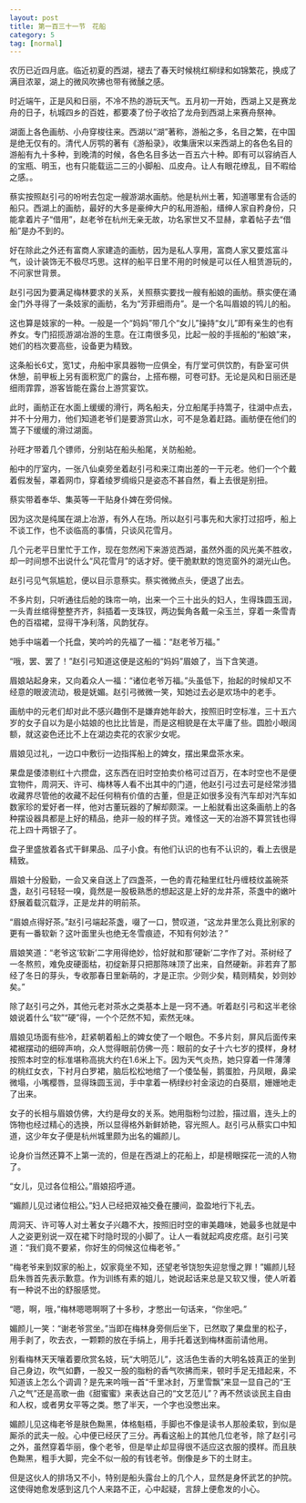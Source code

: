 ```yaml
---
layout: post
title: 第一百三十一节　花船
category: 5
tag: [normal]
---
```


农历已近四月底。临近初夏的西湖，褪去了春天时候桃红柳绿和如锦繁花，换成了满目浓翠，湖上的微风吹拂也带有微醺之感。

时近端午，正是风和日丽，不冷不热的游玩天气。五月初一开始，西湖上又是赛龙舟的日子，杭城四乡的百姓，都要凑了份子收拾了龙舟到西湖上来赛舟祭神。

湖面上各色画舫、小舟穿梭往来。西湖以“湖”著称，游船之多，名目之繁，在中国是绝无仅有的。清代人厉鹗的著有《游船录》，收集唐宋以来西湖上的各色名目的游船有九十多种，到晚清的时候，各色名目多达一百五六十种。即有可以容纳百人的宝瓶、明玉，也有只能载运二三的小脚船、瓜皮舟。让人有眼花缭乱，目不暇给之感。。

蔡实按照赵引弓的吩咐去包定一艘游湖水画舫。他是杭州土著，知道哪里有合适的船只。西湖上的画舫，最好的大多是豪绅大户的私用游船，缙绅人家自矜身份，只能拿着片子“借用”，赵老爷在杭州无亲无故，功名家世又不显赫，拿着帖子去“借船”是办不到的。

好在除此之外还有富商人家建造的画舫，因为是私人享用，富商人家又要炫富斗气，设计装饰无不极尽巧思。这样的船平日里不用的时候是可以任人租赁游玩的，不问家世背景。

赵引弓因为要满足梅林要求的关系，关照蔡实要找一艘有船娘的画舫。蔡实便在涌金门外寻得了一条妓家的画舫，名为“芳菲细雨舟”。是一个名叫眉娘的鸨儿的船。

这也算是妓家的一种。一般是一个“妈妈”带几个“女儿”操持“女儿”即有亲生的也有养女。专门招揽游湖冶游的生意。在江南很多见，比起一般的手摇船的“船娘”来，她们的档次要高些，设备更为精致。

这条船长6丈，宽1丈，舟船中家具器物一应俱全，有厅堂可供饮酌，有卧室可供休憩，前甲板上另有面积宽广的露台，上搭布棚，可卷可舒。无论是风和日丽还是细雨霏霏，游客皆能在露台上游赏宴饮。

此时，画舫正在水面上缓缓的滑行，两名船夫，分立船尾手持篙子，往湖中点去，并不十分用力，他们知道老爷们是要游赏山水，可不是急着赶路。画舫便在他们的篙子下缓缓的滑过湖面。

孙旺才带着几个镖师，分别站在船头船尾，关防船舱。

船中的厅室内，一张八仙桌旁坐着赵引弓和来江南出差的一干元老。他们一个个戴着假发髻，罩着网巾，穿着绫罗绸缎只是姿态不甚自然，看上去很是别扭。

蔡实带着奉华、集英等一干贴身仆婢在旁伺候。

因为这次是纯属在湖上冶游，有外人在场。所以赵引弓事先和大家打过招呼，船上不谈工作，也不谈临高的事情，只谈风花雪月。

几个元老平日里忙于工作，现在忽然闲下来游览西湖，虽然外面的风光美不胜收，却一时间想不出说什么“风花雪月”的话才好。便干脆默默的饱览窗外的湖光山色。

赵引弓见气氛尴尬，便以目示意蔡实。蔡实微微点头，便退了出去。

不多片刻，只听通往后舱的珠帘一响，出来一个三十出头的妇人，生得珠圆玉润，一头青丝绾得整整齐齐，斜插着一支珠钗，两边鬓角各戴一朵玉兰，穿着一条雪青色的百褶裙，显得干净利落，风韵犹存。

她手中端着一个托盘，笑吟吟的先福了一福：“赵老爷万福。”

“哦，罢、罢了！”赵引弓知道这便是这船的“妈妈”眉娘了，当下含笑道。

眉娘站起身来，又向着众人一福：“诸位老爷万福。”头虽低下，抬起的时候却又不经意的眼波流动，极是妩媚。赵引弓微微一笑，知她过去必是欢场中的老手。

画舫中的元老们却对此不感兴趣倒不是嫌弃她年龄大，按照旧时空标准，三十五六岁的女子自以为是小姑娘的也比比皆是，而是这相貌是在太平庸了些。圆脸小眼阔额，就这姿色还比不上在湖边卖花的农家少女呢。

眉娘见过礼，一边口中敷衍一边指挥船上的婢女，摆出果盘茶水来。

果盘是倭漆剔红十六攒盘，这东西在旧时空拍卖价格可过百万，在本时空也不是便宜物件，周洞天、许可、梅林等人看不出其中的门道，他赵引弓过去可是经常涉猎收藏界尽管他的收藏不起任何稍有价值的古董，但是正如很多没有汽车却对汽车如数家珍的爱好者一样，他对古董玩器的了解却颇深。一上船就看出这条画舫上的各种摆设器具都是上好的精品，绝非一般的样子货。难怪这一天的冶游不算赏钱也得花上四十两银子了。

盘子里盛放着各式干鲜果品、瓜子小食。有他们认识的也有不认识的，看上去很是精致。

眉娘十分殷勤，一会又亲自送上了四盏茶，一色的青花釉里红牡丹缠枝纹盖碗茶盏，赵引弓轻轻一嗅，竟然是一股极熟悉的想起这是上好的龙井茶，茶盏中的嫩叶舒展着载沉载浮，正是龙井的明前茶。

“眉娘点得好茶。”赵引弓端起茶盏，啜了一口，赞叹道，“这龙井里怎么竟比别家的更有一番软新？这叶面里头也绝无冬雪痕迹，不知有何妙法？”

眉娘笑道：“老爷这‘软新’二字用得绝妙，恰好就和那‘硬新’二字作了对。茶树经了一冬熬煎，难免皮硬面枯，初绽新芽只把那陈味顶了出来，自然硬新。非若弃了那经了冬日的芽头，专收那春日里新萌的，才是正宗。少则少矣，精则精矣，妙则妙矣。”

除了赵引弓之外，其他元老对茶水之类基本上是一窍不通。听着赵引弓和这半老徐娘说着什么“软”“硬”得，一个个茫然不知，索然无味。

眉娘见场面有些冷，赶紧朝着船上的婢女使了一个眼色。不多片刻，屏风后面传来裙裾摆动的细碎声响，众人觉得眼前仿佛一亮：眼前的女子十六七岁的摸样，身材按照本时空的标准堪称高挑大约在1.6米上下。因为天气炎热，她只穿着一件薄薄的桃红女衣，下衬月白罗裙，脑后松松地绾了一个倭坠髻，鹅蛋脸，丹凤眼，鼻梁微塌，小嘴樱唇，显得珠圆玉润，手中拿着一柄绿纱衬金滚边的白葵扇，姗姗地走了出来。

女子的长相与眉娘仿佛，大约是母女的关系。她用脂粉匀过脸，描过眉，连头上的饰物也经过精心的选换，所以显得格外新鲜娇艳，容光照人。赵引弓从蔡实口中知道，这少年女子便是杭州城里颇为出名的媚颜儿。

论身价当然还算不上第一流的，但是在西湖上的花船上，却是榜眼探花一流的人物了。

“女儿，见过各位相公。”眉娘招呼道。

“媚颜儿见过诸位相公。”妇人已经把双袖交叠在腰间，盈盈地行下礼去。

周洞天、许可等人对土著女子兴趣不大，按照旧时空的审美趣味，她最多也就是中人之姿更别说一双在裙下时隐时现的小脚了。让人一看就起鸡皮疙瘩。赵引弓笑道：“我们竟不要紧，你好生的伺候这位梅老爷。”

“梅老爷来到奴家的船上，奴家竟坐不知，还望老爷饶恕失迎怠慢之罪！”媚颜儿轻启朱唇首先表示歉意。作为训练有素的姐儿，她说起话来总是又软又慢，使人听着有一种说不出的舒服感觉。

“嗯，啊，哦，”梅林嗯嗯啊啊了十多秒，才憋出一句话来，“你坐吧。”

媚颜儿一笑：“谢老爷赏坐。”当即在梅林身旁侧后坐下，已然取了果盘里的松子，用手剥了，吹去衣，一颗颗的放在手绢上，用手托着送到梅林面前请他用。

别看梅林天天嚷着要欣赏名妓，玩“大明范儿”，这活色生香的大明名妓真正的坐到自己身边，吹气如麝，一股又一股的脂粉的香气吹拂而来，顿时手足无措起来，不知道该上怎么个调调？是先来吟哦一首“千里冰封，万里雪飘”来显一显自己的“王八之气”还是高歌一曲《甜蜜蜜》来表达自己的“文艺范儿”？再不然谈谈民主自由和人权，或者男女平等之类。憋了半天，一个字也没憋出来。

媚颜儿见这梅老爷是肤色黝黑，体格魁梧，手脚也不像是读书人那般柔软，到似是厮杀的武夫一般。心中便已经厌了三分。再看这船上的其他几位老爷，除了赵引弓之外，虽然穿着华丽，像个老爷，但是举止却显得很不适应这衣服的摸样。而且肤色黝黑，粗手大脚，完全不似一般的有钱老爷。倒像是乡下的土财主。

但是这伙人的排场又不小，特别是船头露台上的几个人，显然是身怀武艺的护院。这使得她愈发感到这几个人来路不正，心中起疑，言辞上便愈发的小心。